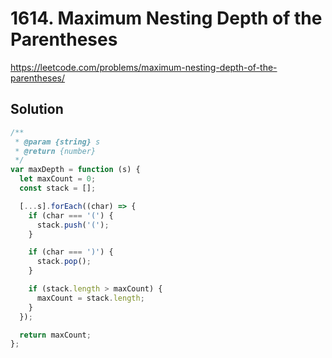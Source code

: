 # 1614. Maximum Nesting Depth of the Parentheses

https://leetcode.com/problems/maximum-nesting-depth-of-the-parentheses/

## Solution

```js
/**
 * @param {string} s
 * @return {number}
 */
var maxDepth = function (s) {
  let maxCount = 0;
  const stack = [];

  [...s].forEach((char) => {
    if (char === '(') {
      stack.push('(');
    }

    if (char === ')') {
      stack.pop();
    }

    if (stack.length > maxCount) {
      maxCount = stack.length;
    }
  });

  return maxCount;
};
```

